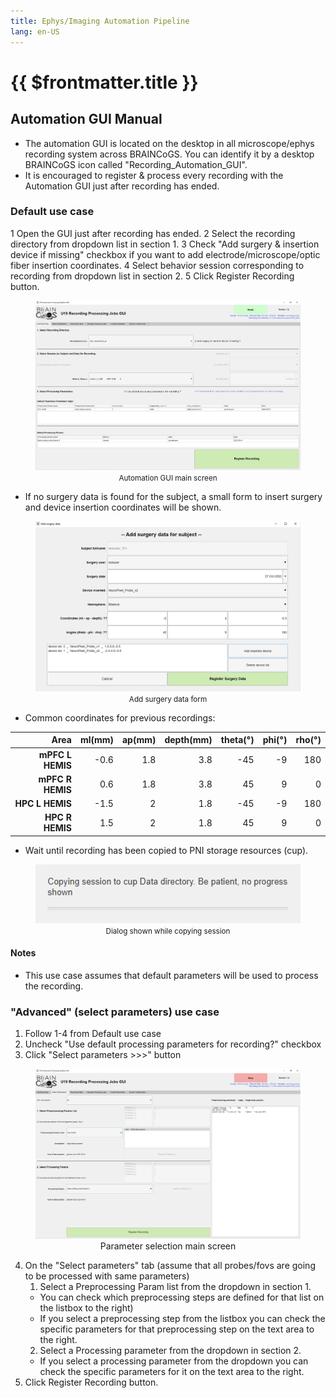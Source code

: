 ```yaml
---
title: Ephys/Imaging Automation Pipeline
lang: en-US
---
```


# {{ $frontmatter.title }}

 ## Automation GUI Manual

  + The automation GUI is located on the desktop in all microscope/ephys recording system across BRAINCoGS. You can identify it by a desktop BRAINCoGS icon called "Recording_Automation_GUI".
  + It is encouraged to register & process every recording with the Automation GUI just after recording has ended.

  ### Default use case

  1 Open the GUI just after recording has ended.
  2 Select the recording directory from dropdown list in section 1.
  3 Check "Add surgery & insertion device if missing" checkbox if you want to add electrode/microscope/optic fiber insertion coordinates.
  4 Select behavior session corresponding to recording from dropdown list in section 2.
  5 Click Register Recording button.

  <figure>
   <img src='./assets/images/automation_gui/Automation_GUI_main_screen.png'>
   <center><figcaption><small>Automation GUI main screen</small></figcaption></center>
  </figure>


   + If no surgery data is found for the subject, a small form to insert surgery and device insertion coordinates will be shown.

  <figure>
   <img src='./assets/images/automation_gui/Add_surgery_data.png'>
   <center><figcaption><small>Add surgery data form</small></figcaption></center>
  </figure>

   + Common coordinates for previous recordings:

  | **Area**         | ml(mm) | ap(mm) | depth(mm) | theta(°) | phi(°) | rho(°) |
  |-----------------:|-------:|-------:|----------:|---------:|-------:|-------:|
  | **mPFC L HEMIS** |   -0.6 |    1.8 |       3.8 |      -45 |     -9 |    180 |
  | **mPFC R HEMIS** |    0.6 |    1.8 |       3.8 |       45 |      9 |      0 |
  | **HPC  L HEMIS** |   -1.5 |      2 |       1.8 |      -45 |     -9 |    180 |
  | **HPC  R HEMIS** |    1.5 |      2 |       1.8 |       45 |      9 |      0 |

  + Wait until recording has been copied to PNI storage resources (cup).

  <figure>
   <img src='./assets/images/automation_gui/Copying_session_dialog.png'>
   <center><figcaption><small>Dialog shown while copying session</small></figcaption></center>
  </figure>

  #### Notes

   + This use case assumes that default parameters will be used to process the recording.

  ### "Advanced" (select parameters) use case
  
  1. Follow 1-4 from Default use case
  2. Uncheck "Use default processing parameters for recording?" checkbox
  3. Click "Select parameters >>>" button

  <figure>
   <img src='./assets/images/automation_gui/Select_parameters.png'>
   <center><figcaption><small></small>Parameter selection main screen</figcaption></center>
  </figure>

  4. On the "Select parameters" tab (assume that all probes/fovs are going to be processed with same parameters)
      1. Select a Preprocessing Param list from the dropdown in section 1.
        + You can check which preprocessing steps are defined for that list on the listbox to the right)
        + If you select a preprocessing step from the listbox you can check the specific parameters for that preprocessing step on the text area to the right.
      2. Select a Processing parameter from the dropdown in section 2.
        + If you select a processing parameter from the dropdown you can check the specific parameters for it on the text area to the right.
  5. Click Register Recording button.